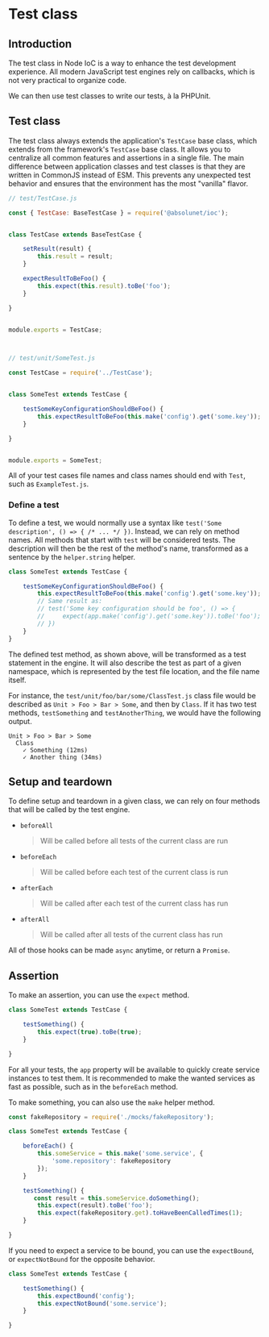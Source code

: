# Test class

## Introduction

The test class in Node IoC is a way to enhance the test development experience.
All modern JavaScript test engines rely on callbacks, which is not very practical to organize code.

We can then use test classes to write our tests, à la PHPUnit.



## Test class

The test class always extends the application's `TestCase` base class, which extends from the framework's `TestCase` base class.
It allows you to centralize all common features and assertions in a single file.
The main difference between application classes and test classes is that they are written in CommonJS instead of ESM.
This prevents any unexpected test behavior and ensures that the environment has the most "vanilla" flavor.


```javascript
// test/TestCase.js

const { TestCase: BaseTestCase } = require('@absolunet/ioc');


class TestCase extends BaseTestCase {

    setResult(result) {
        this.result = result;
    }

    expectResultToBeFoo() {
        this.expect(this.result).toBe('foo');
    }

}


module.exports = TestCase;



// test/unit/SomeTest.js

const TestCase = require('../TestCase');


class SomeTest extends TestCase {

    testSomeKeyConfigurationShouldBeFoo() {
        this.expectResultToBeFoo(this.make('config').get('some.key'));   
    }

}


module.exports = SomeTest;
```

All of your test cases file names and class names should end with `Test`, such as `ExampleTest.js`.



### Define a test

To define a test, we would normally use a syntax like `test('Some description', () => { /* ... */ })`.
Instead, we can rely on method names.
All methods that start with `test` will be considered tests.
The description will then be the rest of the method's name, transformed as a sentence by the `helper.string` helper.

```javascript
class SomeTest extends TestCase {

    testSomeKeyConfigurationShouldBeFoo() {
        this.expectResultToBeFoo(this.make('config').get('some.key'));
        // Same result as:
        // test('Some key configuration should be foo', () => {
        //     expect(app.make('config').get('some.key')).toBe('foo');
        // })
    }
}
```

The defined test method, as shown above, will be transformed as a test statement in the engine.
It will also describe the test as part of a given namespace, which is represented by the test file location, and the file name itself.

For instance, the `test/unit/foo/bar/some/ClassTest.js` class file would be described as `Unit > Foo > Bar > Some`, and then by `Class`. If it has two test methods, `testSomething` and `testAnotherThing`, we would have the following output.

```
Unit > Foo > Bar > Some
  Class
    ✓ Something (12ms)
    ✓ Another thing (34ms)
```



## Setup and teardown

To define setup and teardown in a given class, we can rely on four methods that will be called by the test engine.

 - `beforeAll`
    > Will be called before all tests of the current class are run


 - `beforeEach`
    > Will be called before each test of the current class is run


 - `afterEach`
    > Will be called after each test of the current class has run


 - `afterAll`
    > Will be called after all tests of the current class has run


All of those hooks can be made `async` anytime, or return a `Promise`.



## Assertion

To make an assertion, you can use the `expect` method.

```javascript
class SomeTest extends TestCase {

    testSomething() {
        this.expect(true).toBe(true);
    }

}
```

For all your tests, the `app` property will be available to quickly create service instances to test them.
It is recommended to make the wanted services as fast as possible, such as in the `beforeEach` method.

To make something, you can also use the `make` helper method.

```javascript
const fakeRepository = require('./mocks/fakeRepository');

class SomeTest extends TestCase {

    beforeEach() {
        this.someService = this.make('some.service', {
            'some.repository': fakeRepository
        });
    }

    testSomething() {
       const result = this.someService.doSomething();
        this.expect(result).toBe('foo');
        this.expect(fakeRepository.get).toHaveBeenCalledTimes(1);
    }

}
```

If you need to expect a service to be bound, you can use the `expectBound`, or `expectNotBound` for the opposite behavior.

```javascript
class SomeTest extends TestCase {

    testSomething() {
        this.expectBound('config');
        this.expectNotBound('some.service');
    }

}
```
